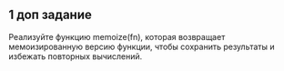 ## 1 доп задание

Реализуйте функцию memoize(fn), которая возвращает мемоизированную версию функции, чтобы сохранить результаты и избежать повторных вычислений.

